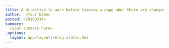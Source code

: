 ```yaml
---
title: A directive to warn before leaving a page when there are changes present
author:  <Your Name>
posted: <20160314>
summary:
  <your summary here>
_options:
  layout: app/layouts/blog.static.hbs
---
```


